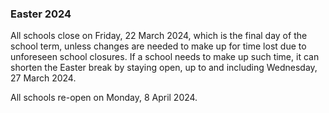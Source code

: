 ###  Easter 2024

All schools close on Friday, 22 March 2024, which is the final day of the
school term, unless changes are needed to make up for time lost due to
unforeseen school closures. If a school needs to make up such time, it can
shorten the Easter break by staying open, up to and including Wednesday, 27
March 2024.

All schools re-open on Monday, 8 April 2024.
